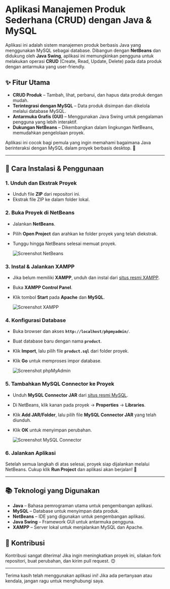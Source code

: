 # Aplikasi Manajemen Produk Sederhana (CRUD) dengan Java & MySQL

Aplikasi ini adalah sistem manajemen produk berbasis Java yang menggunakan MySQL sebagai database. Dibangun dengan **NetBeans** dan didukung oleh **Java Swing**, aplikasi ini memungkinkan pengguna untuk melakukan operasi **CRUD** (Create, Read, Update, Delete) pada data produk dengan antarmuka yang user-friendly.

## ✨ Fitur Utama
- **CRUD Produk** – Tambah, lihat, perbarui, dan hapus data produk dengan mudah.
- **Terintegrasi dengan MySQL** – Data produk disimpan dan dikelola melalui database MySQL.
- **Antarmuka Grafis (GUI)** – Menggunakan Java Swing untuk pengalaman pengguna yang lebih interaktif.
- **Dukungan NetBeans** – Dikembangkan dalam lingkungan NetBeans, memudahkan pengelolaan proyek.

Aplikasi ini cocok bagi pemula yang ingin memahami bagaimana Java berinteraksi dengan MySQL dalam proyek berbasis desktop. 🚀

---

## 📌 Cara Instalasi & Penggunaan

### **1. Unduh dan Ekstrak Proyek**
- Unduh file **ZIP** dari repositori ini.
- Ekstrak file ZIP ke dalam folder lokal.

### **2. Buka Proyek di NetBeans**
- Jalankan **NetBeans**.
- Pilih **Open Project** dan arahkan ke folder proyek yang telah diekstrak.
- Tunggu hingga NetBeans selesai memuat proyek.

   ![Screenshot NetBeans](https://github.com/user-attachments/assets/a52388d0-d1cb-4469-86f8-dffc98a039fb)

### **3. Instal & Jalankan XAMPP**
- Jika belum memiliki **XAMPP**, unduh dan instal dari [situs resmi XAMPP](https://www.apachefriends.org/download.html).
- Buka **XAMPP Control Panel**.
- Klik tombol **Start** pada **Apache** dan **MySQL**.

   ![Screenshot XAMPP](https://github.com/user-attachments/assets/2cecc0ca-d783-488a-aac9-992bfc77150b)

### **4. Konfigurasi Database**
- Buka browser dan akses **`http://localhost/phpmyadmin/`**.
- Buat database baru dengan nama **`product`**.
- Klik **Import**, lalu pilih file **`product.sql`** dari folder proyek.
- Klik **Go** untuk memproses impor database.

   ![Screenshot phpMyAdmin](https://github.com/user-attachments/assets/a4c5cf2b-dff6-477a-9470-061b3a4a85e8)

### **5. Tambahkan MySQL Connector ke Proyek**
- Unduh **MySQL Connector JAR** dari [situs resmi MySQL](https://downloads.mysql.com/archives/c-j/).
- Di NetBeans, klik kanan pada proyek → **Properties** → **Libraries**.
- Klik **Add JAR/Folder**, lalu pilih file **MySQL Connector JAR** yang telah diunduh.
- Klik **OK** untuk menyimpan perubahan.

   ![Screenshot MySQL Connector](https://github.com/user-attachments/assets/f9a9b704-aec2-4e89-b33d-29a0b8775b9c)

### **6. Jalankan Aplikasi**
Setelah semua langkah di atas selesai, proyek siap dijalankan melalui NetBeans. Cukup klik **Run Project** dan aplikasi akan berjalan! 🚀

---

## 📚 Teknologi yang Digunakan
- **Java** – Bahasa pemrograman utama untuk pengembangan aplikasi.
- **MySQL** – Database untuk menyimpan data produk.
- **NetBeans** – IDE yang digunakan untuk pengembangan aplikasi.
- **Java Swing** – Framework GUI untuk antarmuka pengguna.
- **XAMPP** – Server lokal untuk menjalankan MySQL dan Apache.

## 🤝 Kontribusi
Kontribusi sangat diterima! Jika ingin meningkatkan proyek ini, silakan fork repositori, buat perubahan, dan kirim pull request. 😊

---

Terima kasih telah menggunakan aplikasi ini! Jika ada pertanyaan atau kendala, jangan ragu untuk menghubungi saya. 
